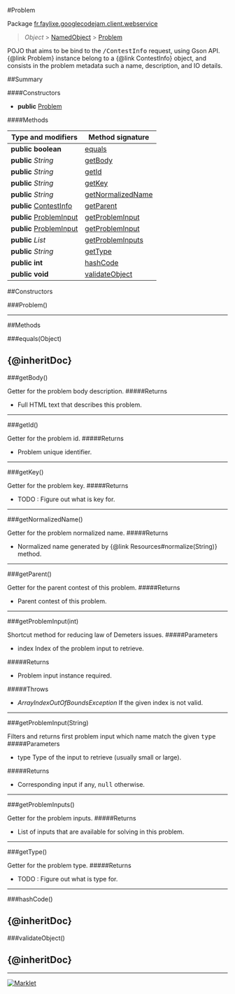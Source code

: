#Problem

Package [fr.faylixe.googlecodejam.client.webservice](README.md)<br>
> *Object* > [NamedObject](ommon/NamedObject.md) > [Problem](Problem.md)

<p>POJO that aims to be bind to the <tt>/ContestInfo</tt>
 request, using Gson API. {@link Problem} instance belong
 to a {@link ContestInfo} object, and consists in the problem
 metadata such a name, description, and IO details.</p>

##Summary

####Constructors

* **public** [Problem](#problem)

####Methods

Type and modifiers | Method signature
 --- | --- 
**public** **boolean** | [equals](#equalsobject)
**public** *String* | [getBody](#getbody)
**public** *String* | [getId](#getid)
**public** *String* | [getKey](#getkey)
**public** *String* | [getNormalizedName](#getnormalizedname)
**public** [ContestInfo](ContestInfo.md) | [getParent](#getparent)
**public** [ProblemInput](ProblemInput.md) | [getProblemInput](#getprobleminputint)
**public** [ProblemInput](ProblemInput.md) | [getProblemInput](#getprobleminputstring)
**public** *List* | [getProblemInputs](#getprobleminputs)
**public** *String* | [getType](#gettype)
**public** **int** | [hashCode](#hashcode)
**public** **void** | [validateObject](#validateobject)


##Constructors

###Problem()



---

##Methods

###equals(Object)


{@inheritDoc}
---
###getBody()


Getter for the problem body description.
#####Returns


* Full HTML text that describes this problem.

---
###getId()


Getter for the problem id.
#####Returns


* Problem unique identifier.

---
###getKey()


Getter for the problem key.
#####Returns


* TODO : Figure out what is key for.

---
###getNormalizedName()


Getter for the problem normalized name.
#####Returns


* Normalized name generated by {@link Resources#normalize(String)} method.

---
###getParent()


Getter for the parent contest of this problem.
#####Returns


* Parent contest of this problem.

---
###getProblemInput(int)


Shortcut method for reducing law of Demeters issues.
#####Parameters


* index Index of the problem input to retrieve.

#####Returns


* Problem input instance required.

#####Throws

* *ArrayIndexOutOfBoundsException* If the given index is not valid.

---
###getProblemInput(String)


Filters and returns first problem input which name
 match the given <tt>type</tt>
#####Parameters


* type Type of the input to retrieve (usually small or large).

#####Returns


* Corresponding input if any, <tt>null</tt> otherwise.

---
###getProblemInputs()


Getter for the problem inputs.
#####Returns


* List of inputs that are available for solving in this problem.

---
###getType()


Getter for the problem type.
#####Returns


* TODO : Figure out what is type for.

---
###hashCode()


{@inheritDoc}
---
###validateObject()


{@inheritDoc}
---
---
[![Marklet](https://img.shields.io/badge/Generated%20by-Marklet-green.svg)](https://github.com/Faylixe/marklet)